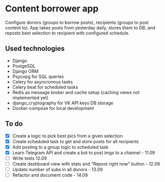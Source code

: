 # Content borrower app
Configure donors (groups to borrow posts), recipients (groups to post content to). App takes posts from yesterday daily, stores them to DB, and reposts best selection to recipient with configured schedule. 


## Used technologies
- Django
- PostgeSQL
- Django ORM
- Psycopg for SQL queries
- Celery for asyncronous tasks
- Celery beat for scheduled tasks
- Redis as message broker and cache setup (caching views not implemented yet)
- django_cryptography for VK API keys DB storage
- Docker-compose for local development


## To do
- [x] Create a logic to pick best pics from a given selection
- [x] Create scheduled task to get and store posts for all recipients
- [x] Add posting to a group logic to scheduled task 
- [x] Learn Telegram API and create a bot to post imgs to a channel - 11.09
- [ ] Write tests 12.09
- [ ] Create dashboard view with stats and "Repost right now" button - 12.09
- [ ] Update number of subs in all donors - 13.09
- [ ] Refactor and document code - 14.09
